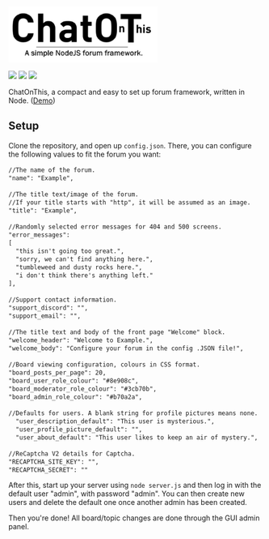 ![Chatot Logo](small_logo.png)

![](https://img.shields.io/badge/version-v1-orange.svg)
![](https://img.shields.io/badge/dependencies-8-green.svg)
![](https://img.shields.io/badge/license-MIT-blue.svg)

ChatOnThis, a compact and easy to set up forum framework, written in Node.
([Demo](http://chatot.glitch.me/))

## Setup
Clone the repository, and open up `config.json`. There, you can configure the following values to fit the forum you want:
```
//The name of the forum.
"name": "Example",

//The title text/image of the forum.
//If your title starts with "http", it will be assumed as an image.
"title": "Example",

//Randomly selected error messages for 404 and 500 screens.
"error_messages": 
[
  "this isn't going too great.",
  "sorry, we can't find anything here.",
  "tumbleweed and dusty rocks here.",
  "i don't think there's anything left."
],

//Support contact information.
"support_discord": "",
"support_email": "",

//The title text and body of the front page "Welcome" block.
"welcome_header": "Welcome to Example.",
"welcome_body": "Configure your forum in the config .JSON file!",

//Board viewing configuration, colours in CSS format.
"board_posts_per_page": 20,
"board_user_role_colour": "#8e908c",
"board_moderator_role_colour": "#3cb70b",
"board_admin_role_colour": "#b70a2a",

//Defaults for users. A blank string for profile pictures means none.
  "user_description_default": "This user is mysterious.",
  "user_profile_picture_default": "",
  "user_about_default": "This user likes to keep an air of mystery.",

//ReCaptcha V2 details for Captcha.
"RECAPTCHA_SITE_KEY": "",
"RECAPTCHA_SECRET": ""
```

After this, start up your server using `node server.js` and then log in with the default user "admin", with password "admin". You can then create new users and delete the default one once another admin has been created.

Then you're done! All board/topic changes are done through the GUI admin panel.

